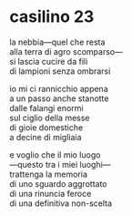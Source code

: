 # casilino 23

la nebbia—quel che resta  
alla terra di agro scomparso—  
si lascia cucire da fili  
di lampioni senza ombrarsi

io mi ci rannicchio appena  
a un passo anche stanotte  
dalle falangi enormi  
sul ciglio della messe  
di gioie domestiche  
a decine di migliaia

e voglio che il mio luogo  
—questo tra i miei luoghi—  
trattenga la memoria  
di uno sguardo aggrottato  
di una rinuncia feroce  
di una definitiva non-scelta
